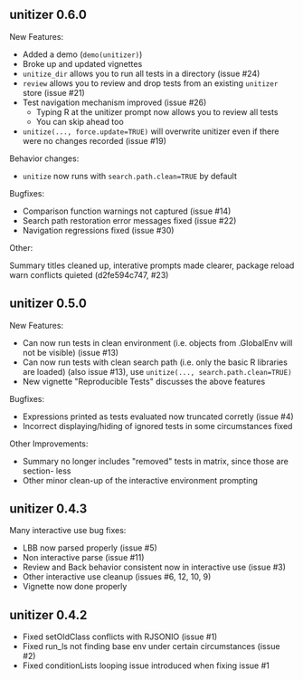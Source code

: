 unitizer 0.6.0
--------------------------------------------------------------------------------

New Features:

* Added a demo (`demo(unitizer)`)
* Broke up and updated vignettes
* `unitize_dir` allows you to run all tests in a directory (issue #24)
* `review` allows you to review and drop tests from an existing `unitizer` store
  (issue #21)
* Test navigation mechanism improved (issue #26)
    * Typing R at the unitizer prompt now allows you to review all tests
    * You can skip ahead too
* `unitize(..., force.update=TRUE)` will overwrite unitizer even if there were
  no changes recorded (issue #19)

Behavior changes:

* `unitize` now runs with `search.path.clean=TRUE` by default

Bugfixes:

* Comparison function warnings not captured (issue #14)
* Search path restoration error messages fixed (issue #22)
* Navigation regressions fixed (issue #30)

Other:

Summary titles cleaned up, interative prompts made clearer, package reload warn
conflicts quieted (d2fe594c747, #23)

unitizer 0.5.0
--------------------------------------------------------------------------------

New Features:

* Can now run tests in clean environment (i.e. objects from .GlobalEnv will not
  be visible) (issue #13)
* Can now run tests with clean search path (i.e. only the basic R libraries are
  loaded) (also issue #13), use `unitize(..., search.path.clean=TRUE)`
* New vignette "Reproducible Tests" discusses the above features

Bugfixes:

* Expressions printed as tests evaluated now truncated corretly (issue #4)
* Incorrect displaying/hiding of ignored tests in some circumstances fixed

Other Improvements:

* Summary no longer includes "removed" tests in matrix, since those are section-
  less
* Other minor clean-up of the interactive environment prompting

unitizer 0.4.3
--------------------------------------------------------------------------------

Many interactive use bug fixes:

* LBB now parsed properly (issue #5)
* Non interactive parse (issue #11)
* Review and Back behavior consistent now in interactive use (issue #3)
* Other interactive use cleanup (issues #6, 12, 10, 9)
* Vignette now done properly


unitizer 0.4.2
--------------------------------------------------------------------------------

* Fixed setOldClass conflicts with RJSONIO (issue #1)
* Fixed run_ls not finding base env under certain circumstances (issue #2)
* Fixed conditionLists looping issue introduced when fixing issue #1
